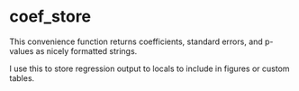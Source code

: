 # coef_store

This convenience function returns coefficients, standard errors, and p-values as nicely formatted strings. 

I use this to store regression output to locals to include in figures or custom tables.
